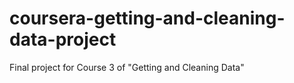 # coursera-getting-and-cleaning-data-project
Final project for Course 3 of "Getting and Cleaning Data"
